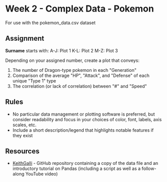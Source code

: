 # Week 2 - Complex Data - Pokemon

For use with the pokemon_data.csv dataset

## Assignment

**Surname** starts with:
A-J: Plot 1
K-L: Plot 2
M-Z: Plot 3

Depending on your assigned number, create a plot that conveys:

1) The number of Dragon-type pokemon in each "Generation"
2) Comparison of the average "HP", "Attack", and "Defense" of each unique "Type 1" type
3) The correlation (or lack of correlation) between "#" and "Speed"

## Rules

- No particular data management or plotting software is preferred, but consider readability and focus in your choices of color, font, labels, axis scales, etc.
- Include a short description/legend that highlights notable features if they exist

## Resources

- [KeithGalli](https://github.com/KeithGalli/pandas) - GitHub repository containing a copy of the data file and an introductory tutorial on Pandas (including a script as well as a follow-along YouTube video)
